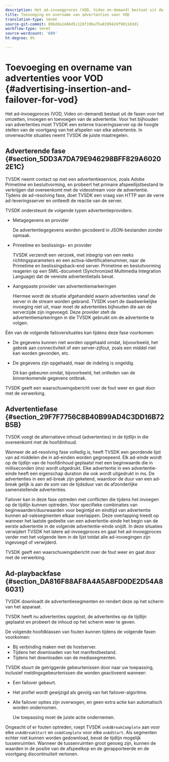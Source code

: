 ```yaml
---
description: Het ad-invoegproces (VOD, Video on-demand) bestaat uit de fasen voor het omzetten, invoegen en toevoegen van de advertentie. Voor het bijhouden van advertenties moet TVSDK een externe traceringsserver op de hoogte stellen van de voortgang van het afspelen van elke advertentie. In onverwachte situaties neemt TVSDK de juiste maatregelen.
title: Toevoeging en overname van advertenties voor VOD
translation-type: tm+mt
source-git-commit: 89bdda1d4bd5c126f19ba75a819942df901183d1
workflow-type: tm+mt
source-wordcount: '689'
ht-degree: 0%

---
```



# Toevoeging en overname van advertenties voor VOD {#advertising-insertion-and-failover-for-vod}

Het ad-invoegproces (VOD, Video on-demand) bestaat uit de fasen voor het omzetten, invoegen en toevoegen van de advertentie. Voor het bijhouden van advertenties moet TVSDK een externe traceringsserver op de hoogte stellen van de voortgang van het afspelen van elke advertentie. In onverwachte situaties neemt TVSDK de juiste maatregelen.

## Adverterende fase {#section_5DD3A7DA79E946298BFF829A60202E1C}

TVSDK neemt contact op met een advertentieservice, zoals Adobe Primetime en besluitvorming, en probeert het primaire afspeellijstbestand te verkrijgen dat overeenkomt met de videostream voor de advertentie. Tijdens de ad-resolving fase, doet TVSDK een vraag van HTTP aan de verre ad-leveringsserver en ontleedt de reactie van de server.

TVSDK ondersteunt de volgende typen advertentieproviders:

* Metagegevens en provider

   De advertentiegegevens worden gecodeerd in JSON-bestanden zonder opmaak.
* Primetime en beslissings- en provider

   TVSDK verzendt een verzoek, met inbegrip van een reeks richtingsparameters en een activa-identificatienummer, naar de Primetime en beslissingsback-end server. Primetime en besluitvorming reageren op een SMIL-document (Synchronized Multimedia Integration Language) dat de vereiste advertentietails bevat.
* Aangepaste provider van advertentiemarkeringen

   Hiermee wordt de situatie afgehandeld waarin advertenties vanaf de server in de stream worden gebrand. TVSDK voert de daadwerkelijke invoeging niet uit, maar moet de advertenties bijhouden die aan de serverzijde zijn ingevoegd. Deze provider stelt de advertentiemarkeringen in die TVSDK gebruikt om de advertentie te volgen.

Één van de volgende failoversituaties kan tijdens deze fase voorkomen:

* De gegevens kunnen niet worden opgehaald omdat, bijvoorbeeld, het gebrek aan connectiviteit of een server-zijfout, zoals een middel niet kan worden gevonden, etc.
* De gegevens zijn opgehaald, maar de indeling is ongeldig.

   Dit kan gebeuren omdat, bijvoorbeeld, het ontleden van de binnenkomende gegevens ontbrak.

TVSDK geeft een waarschuwingsbericht over de fout weer en gaat door met de verwerking.

## Advertentiefase {#section_29F7F7756C8B40B99AD4C3DD16B72B5B}

TVSDK voegt de alternatieve inhoud (advertenties) in de tijdlijn in die overeenkomt met de hoofdinhoud.

Wanneer de ad-resolving fase volledig is, heeft TVSDK een geordende lijst van ad middelen die in ad-einden worden gegroepeerd. Elk ad-einde wordt op de tijdlijn van de hoofdinhoud geplaatst met een beginwaarde die in milliseconden (ms) wordt uitgedrukt. Elke advertentie in een advertentie-einde heeft een eigenschap duration die ook wordt uitgedrukt in ms. De advertenties in een ad-break zijn geketend, waardoor de duur van een ad-break gelijk is aan de som van de tijdsduur van de afzonderlijke samenstellende advertenties.

Failover kan in deze fase optreden met conflicten die tijdens het invoegen op de tijdlijn kunnen optreden. Voor specifieke combinaties van beginwaarden/duurwaarden voor begintijd en eindtijd van advertentie kunnen ad-valesegmenten elkaar overlappen. Deze overlapping treedt op wanneer het laatste gedeelte van een advertentie-einde het begin van de eerste advertentie in de volgende advertentie-einde snijdt. In deze situaties verwijdert TVSDK het latere ad-invoegproces en gaat het ad-invoegproces verder met het volgende item in de lijst totdat alle ad-invoegingen zijn ingevoegd of verwijderd.

TVSDK geeft een waarschuwingsbericht over de fout weer en gaat door met de verwerking.

## Ad-playbackfase {#section_DA816F88AF8A4A5A8FD0DE2D54A86031}

TVSDK downloadt de advertentiesegmenten en rendert deze op het scherm van het apparaat.

TVSDK heeft nu advertenties opgelost, de advertenties op de tijdlijn geplaatst en probeert de inhoud op het scherm weer te geven.

De volgende hoofdklassen van fouten kunnen tijdens de volgende fasen voorkomen:

* Bij verbinding maken met de hostserver.
* Tijdens het downloaden van het manifestbestand.
* Tijdens het downloaden van de mediasegmenten.

TVSDK stuurt de getriggerde gebeurtenissen door naar uw toepassing, inclusief meldingsgebeurtenissen die worden geactiveerd wanneer:

* Een failover gebeurt.
* Het profiel wordt gewijzigd als gevolg van het failover-algoritme.
* Alle failover opties zijn overwogen, en geen extra actie kan automatisch worden ondernomen.

   Uw toepassing moet de juiste actie ondernemen.

Ongeacht of er fouten optreden, roept TVSDK `onAdBreakComplete` aan voor elke `onAdBreakStart` en `onAdComplete` voor elke `onAdStart`. Als segmenten echter niet kunnen worden gedownload, bevat de tijdlijn mogelijk tussenruimten. Wanneer de tussenruimten groot genoeg zijn, kunnen de waarden in de positie van de afspeelkop en de gerapporteerde en de voortgang discontinuïteit vertonen.
